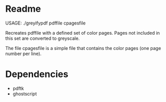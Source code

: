 # Readme

USAGE: ./greyifypdf pdffile cpagesfile

Recreates pdffile with a defined set of color pages. Pages not
included in this set are converted to greyscale.

The file cpagesfile is a simple file that contains the color pages
(one page number per line).

# Dependencies

* pdftk
* ghostscript
